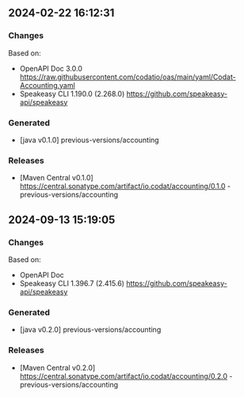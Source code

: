 

## 2024-02-22 16:12:31
### Changes
Based on:
- OpenAPI Doc 3.0.0 https://raw.githubusercontent.com/codatio/oas/main/yaml/Codat-Accounting.yaml
- Speakeasy CLI 1.190.0 (2.268.0) https://github.com/speakeasy-api/speakeasy
### Generated
- [java v0.1.0] previous-versions/accounting
### Releases
- [Maven Central v0.1.0] https://central.sonatype.com/artifact/io.codat/accounting/0.1.0 - previous-versions/accounting

## 2024-09-13 15:19:05
### Changes
Based on:
- OpenAPI Doc  
- Speakeasy CLI 1.396.7 (2.415.6) https://github.com/speakeasy-api/speakeasy
### Generated
- [java v0.2.0] previous-versions/accounting
### Releases
- [Maven Central v0.2.0] https://central.sonatype.com/artifact/io.codat/accounting/0.2.0 - previous-versions/accounting